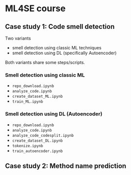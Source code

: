 # ML4SE course

## Case study 1: Code smell detection
Two variants
- smell detection using classic ML techniques
- smell detection using DL (specifically Autoencoder)

Both variants share some steps/scripts.

### Smell detection using classic ML
- `repo_download.ipynb`
- `analyze_code.ipynb`
- `create_dataset_ML.ipynb`
- `train_ML.ipynb`

### Smell detection using DL (Autoencoder)
- `repo_download.ipynb`
- `analyze_code.ipynb`
- `analyze_code_codesplit.ipynb`
- `create_dataset_DL.ipynb`
- `tokenize.ipynb`
- `train_autoencoder.ipynb`

## Case study 2: Method name prediction
